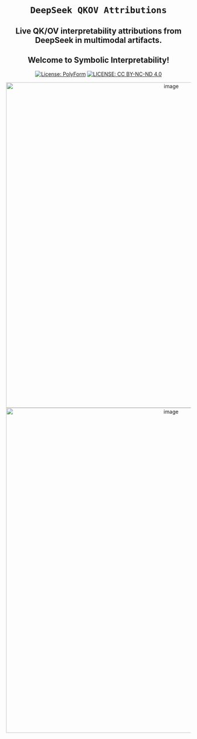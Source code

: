 <div align="center">

# **`DeepSeek QKOV Attributions`**

## Live QK/OV interpretability attributions from DeepSeek in multimodal artifacts. 
## Welcome to Symbolic Interpretability!
[![License: PolyForm](https://img.shields.io/badge/Code-PolyForm-turquoise.svg)](https://polyformproject.org/licenses/noncommercial/1.0.0/)
[![LICENSE: CC BY-NC-ND 4.0](https://img.shields.io/badge/Docs-CC--BY--NC--ND-scarlet.svg)](https://creativecommons.org/licenses/by-nc-nd/4.0/deed.en)


<img width="885" alt="image" src="https://github.com/user-attachments/assets/0d6b0966-8a3d-447e-abcd-c31998d1e04d" />
<img width="884" alt="image" src="https://github.com/user-attachments/assets/d8fe784a-c15b-42e4-98ff-e1a83e1903da" />

